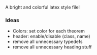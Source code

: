 A bright and colorful latex style file!

### Ideas
- Colors: set color for each theorem
- header: enable/disable (class, name)
- remove all unnecessary typedefs
- remove all unnecessary heading stuff
